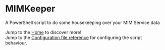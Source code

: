 # MIMKeeper
A PowerShell script to do some housekeeping over your MIM Service data

Jump to the [Home](~/../../../wiki) to discover more!  
Jump to the [Configuration file reference](~/../../../wiki/Configuration-file-reference) for configuring the script behaviour.  
